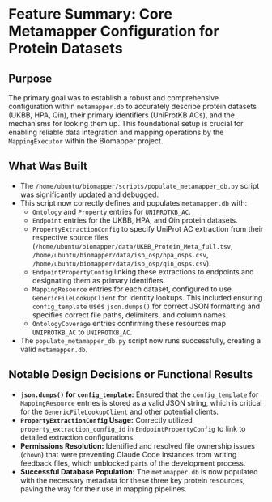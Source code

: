 # Feature Summary: Core Metamapper Configuration for Protein Datasets

## Purpose
The primary goal was to establish a robust and comprehensive configuration within `metamapper.db` to accurately describe protein datasets (UKBB, HPA, Qin), their primary identifiers (UniProtKB ACs), and the mechanisms for looking them up. This foundational setup is crucial for enabling reliable data integration and mapping operations by the `MappingExecutor` within the Biomapper project.

## What Was Built
-   The `/home/ubuntu/biomapper/scripts/populate_metamapper_db.py` script was significantly updated and debugged.
-   This script now correctly defines and populates `metamapper.db` with:
    -   `Ontology` and `Property` entries for `UNIPROTKB_AC`.
    -   `Endpoint` entries for the UKBB, HPA, and Qin protein datasets.
    -   `PropertyExtractionConfig` to specify UniProt AC extraction from their respective source files (`/home/ubuntu/biomapper/data/UKBB_Protein_Meta_full.tsv`, `/home/ubuntu/biomapper/data/isb_osp/hpa_osps.csv`, `/home/ubuntu/biomapper/data/isb_osp/qin_osps.csv`).
    -   `EndpointPropertyConfig` linking these extractions to endpoints and designating them as primary identifiers.
    -   `MappingResource` entries for each dataset, configured to use `GenericFileLookupClient` for identity lookups. This included ensuring `config_template` uses `json.dumps()` for correct JSON formatting and specifies correct file paths, delimiters, and column names.
    -   `OntologyCoverage` entries confirming these resources map `UNIPROTKB_AC` to `UNIPROTKB_AC`.
-   The `populate_metamapper_db.py` script now runs successfully, creating a valid `metamapper.db`.

## Notable Design Decisions or Functional Results
-   **`json.dumps()` for `config_template`:** Ensured that the `config_template` for `MappingResource` entries is stored as a valid JSON string, which is critical for the `GenericFileLookupClient` and other potential clients.
-   **`PropertyExtractionConfig` Usage:** Correctly utilized `property_extraction_config_id` in `EndpointPropertyConfig` to link to detailed extraction configurations.
-   **Permissions Resolution:** Identified and resolved file ownership issues (`chown`) that were preventing Claude Code instances from writing feedback files, which unblocked parts of the development process.
-   **Successful Database Population:** The `metamapper.db` is now populated with the necessary metadata for these three key protein resources, paving the way for their use in mapping pipelines.
